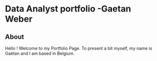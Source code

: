 # Data Analyst portfolio -Gaetan Weber 

## About
Hello ! Welcome to my Portfolio Page. 
To present a bit myself, my name is Gaëtan and I am based in Belgium.


